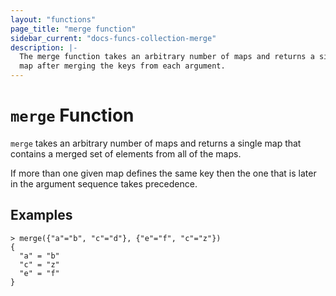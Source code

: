 ```yaml
---
layout: "functions"
page_title: "merge function"
sidebar_current: "docs-funcs-collection-merge"
description: |-
  The merge function takes an arbitrary number of maps and returns a single
  map after merging the keys from each argument.
---
```


# `merge` Function

`merge` takes an arbitrary number of maps and returns a single map that
contains a merged set of elements from all of the maps.

If more than one given map defines the same key then the one that is later
in the argument sequence takes precedence.

## Examples

```
> merge({"a"="b", "c"="d"}, {"e"="f", "c"="z"})
{
  "a" = "b"
  "c" = "z"
  "e" = "f"
}
```
